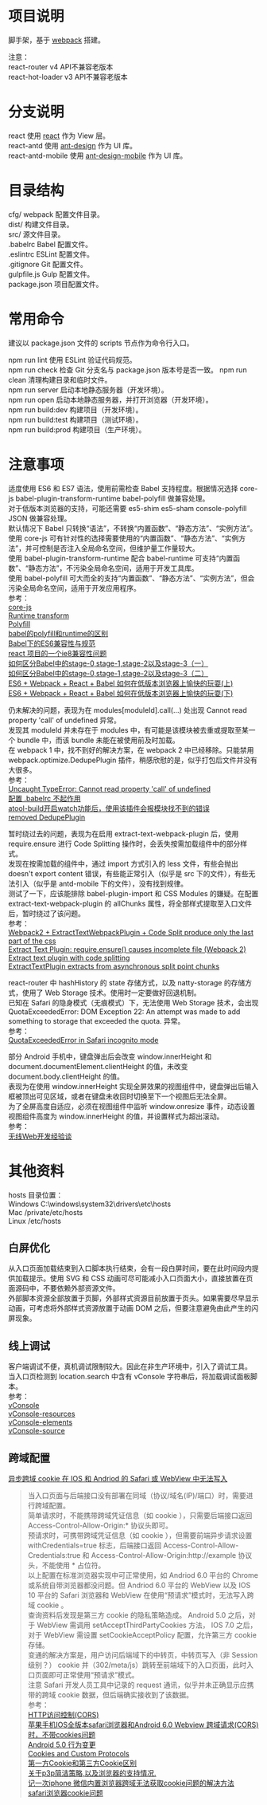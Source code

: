 # 项目说明

脚手架，基于 [webpack](https://github.com/webpack/webpack) 搭建。  

注意：  
react-router v4 API不兼容老版本  
react-hot-loader v3 API不兼容老版本  

# 分支说明

react 使用 [react](https://github.com/facebook/react) 作为 View 层。  
react-antd 使用 [ant-design](https://github.com/ant-design/ant-design) 作为 UI 库。  
react-antd-mobile 使用 [ant-design-mobile](https://github.com/ant-design/ant-design-mobile) 作为 UI 库。  

# 目录结构

cfg/ webpack 配置文件目录。  
dist/ 构建文件目录。  
src/ 源文件目录。  
.babelrc Babel 配置文件。  
.eslintrc ESLint 配置文件。  
.gitignore Git 配置文件。  
gulpfile.js Gulp 配置文件。  
package.json 项目配置文件。  

# 常用命令

建议以 package.json 文件的 scripts 节点作为命令行入口。  

npm run lint 使用 ESLint 验证代码规范。  
npm run check 检查 Git 分支名与 package.json 版本号是否一致。 
npm run clean 清理构建目录和临时文件。  
npm run server 启动本地静态服务器（开发环境）。  
npm run open 启动本地静态服务器，并打开浏览器（开发环境）。  
npm run build:dev 构建项目（开发环境）。  
npm run build:test 构建项目（测试环境）。  
npm run build:prod 构建项目（生产环境）。  

# 注意事项

适度使用 ES6 和 ES7 语法，使用前需检查 Babel 支持程度。根据情况选择 core-js babel-plugin-transform-runtime babel-polyfill 做兼容处理。  
对于低版本浏览器的支持，可能还需要 es5-shim es5-sham console-polyfill JSON 做兼容处理。  
默认情况下 Babel 只转换“语法”，不转换“内置函数”、“静态方法”、“实例方法”。  
使用 core-js 可有针对性的选择需要使用的“内置函数”、“静态方法”、“实例方法”，并可控制是否注入全局命名空间，但维护量工作量较大。  
使用 babel-plugin-transform-runtime 配合 babel-runtime 可支持“内置函数”、“静态方法”，不污染全局命名空间，适用于开发工具库。  
使用 babel-polyfill 可大而全的支持“内置函数”、“静态方法”、“实例方法”，但会污染全局命名空间，适用于开发应用程序。  
参考：  
[core-js](https://github.com/zloirock/core-js)  
[Runtime transform](http://babeljs.io/docs/plugins/transform-runtime/)  
[Polyfill](http://babeljs.io/docs/usage/polyfill/)  
[babel的polyfill和runtime的区别](https://segmentfault.com/q/1010000005596587)  
[Babel下的ES6兼容性与规范](http://imweb.io/topic/561f9352883ae3ed25e400f5)  
[react 项目的一个ie8兼容性问题](http://www.aliued.com/?p=3240)  
[如何区分Babel中的stage-0,stage-1,stage-2以及stage-3（一）](http://www.cnblogs.com/flyingzl/p/5501247.html)  
[如何区分Babel中的stage-0,stage-1,stage-2以及stage-3（二）](http://www.cnblogs.com/flyingzl/p/5504203.html)  
[ES6 + Webpack + React + Babel 如何在低版本浏览器上愉快的玩耍(上)](https://yq.aliyun.com/articles/59107)  
[ES6 + Webpack + React + Babel 如何在低版本浏览器上愉快的玩耍(下)](https://yq.aliyun.com/articles/60724)  

仍未解决的问题，表现为在 modules[moduleId].call(...) 处出现 Cannot read property 'call' of undefined 异常。  
发现其 moduleId 并未存在于 modules 中，有可能是该模块被去重或提取至某一个 bundle 中，而该 bundle 未能在被使用前及时加载。  
在 webpack 1 中，找不到好的解决方案，在 webpack 2 中已经移除。只能禁用 webpack.optimize.DedupePlugin 插件，稍感欣慰的是，似乎打包后文件并没有大很多。  
参考：  
[Uncaught TypeError: Cannot read property 'call' of undefined](https://github.com/webpack/webpack/issues/959)  
[配置 .babelrc 不起作用](https://github.com/ant-design/babel-plugin-import/issues/81)  
[atool-build开启watch功能后，使用该插件会报模块找不到的错误](https://github.com/ant-design/babel-plugin-import/issues/97)  
[removed DedupePlugin](https://github.com/webpack/webpack/pull/3266)  

暂时绕过去的问题，表现为在启用 extract-text-webpack-plugin 后，使用 require.ensure 进行 Code Splitting 操作时，会丢失按需加载组件中的部分样式。  
发现在按需加载的组件中，通过 import 方式引入的 less 文件，有些会抛出 doesn't export content 错误，有些能正常引入（似乎是 src 下的文件），有些无法引入（似乎是 antd-mobile 下的文件），没有找到规律。  
测试了一下，应该能排除 babel-plugin-import 和 CSS Modules 的嫌疑。在配置 extract-text-webpack-plugin 的 allChunks 属性，将全部样式提取至入口文件后，暂时绕过了该问题。  
参考：  
[Webpack2 + ExtractTextWebpackPlugin + Code Split produce only the last part of the css](https://github.com/webpack/webpack/issues/2763)  
[Extract Text Plugin: require.ensure() causes incomplete file (Webpack 2)](https://github.com/webpack/webpack/issues/2450)  
[Extract text plugin with code splitting](https://github.com/webpack/extract-text-webpack-plugin/issues/208)  
[ExtractTextPlugin extracts from asynchronous split point chunks](https://github.com/webpack/extract-text-webpack-plugin/issues/120)  

react-router 中 hashHistory 的 state 存储方式，以及 natty-storage 的存储方式，使用了 Web Storage 技术。使用时一定要做好回退机制。  
已知在 Safari 的隐身模式（无痕模式）下，无法使用 Web Storage 技术，会出现 QuotaExceededError: DOM Exception 22: An attempt was made to add something to storage that exceeded the quota. 异常。  
参考：  
[QuotaExceededError in Safari incognito mode](https://github.com/mjackson/history/issues/42)  

部分 Android 手机中，键盘弹出后会改变 window.innerHeight 和 document.documentElement.clientHeight 的值，未改变 document.body.clientHeight 的值。  
表现为在使用 window.innerHeight 实现全屏效果的视图组件中，键盘弹出后输入框被顶出可见区域，或者在键盘未收回时切换至下一个视图后无法全屏。  
为了全屏高度自适应，必须在视图组件中监听 window.onresize 事件，动态设置视图组件高度为 window.innerHeight 的值，并设置样式为超出滚动。  
参考：  
[无线Web开发经验谈](http://am-team.github.io/amg/dev-exp-doc.html#手机相关)  

# 其他资料

hosts 目录位置：  
Windows C:\windows\system32\drivers\etc\hosts  
Mac /private/etc/hosts  
Linux /etc/hosts  

## 白屏优化

从入口页面加载结束到入口脚本执行结束，会有一段白屏时间，要在此时间段内提供加载提示。使用 SVG 和 CSS 动画可尽可能减小入口页面大小，直接放置在页面源码中，不要依赖外部资源文件。  
外部脚本资源全部放置于页脚，外部样式资源目前放置于页头。如果需要尽早显示动画，可考虑将外部样式资源放置于动画 DOM 之后，但要注意避免由此产生的闪屏现象。  

## 线上调试

客户端调试不便，真机调试限制较大。因此在非生产环境中，引入了调试工具。  
当入口页检测到 location.search 中含有 vConsole 字符串后，将加载调试面板脚本。  
参考：  
[vConsole](https://github.com/WechatFE/vConsole)  
[vConsole-resources](https://github.com/WechatFE/vConsole-resources)  
[vConsole-elements](https://github.com/WechatFE/vConsole-elements)  
[vConsole-source](https://github.com/WechatFE/vConsole-source)  

## 跨域配置

[异步跨域 cookie 在 IOS 和 Andriod 的 Safari 或 WebView 中无法写入](http://blog.codemonkey.cn/archives/546)  

> 当入口页面与后端接口没有部署在同域（协议/域名(IP)/端口）时，需要进行跨域配置。  
> 简单请求时，不能携带跨域凭证信息（如 cookie ），只需要后端接口返回 Access-Control-Allow-Origin:* 协议头即可。  
> 预请求时，可携带跨域凭证信息（如 cookie ），但需要前端异步请求设置 withCredentials=true 标志，后端接口返回 Access-Control-Allow-Credentials:true 和 Access-Control-Allow-Origin:http://example 协议头，不能使用 * 占位符。  
> 以上配置在标准浏览器实现中可正常使用，如 Andriod 6.0 平台的 Chrome 或系统自带浏览器都没问题。但 Andriod 6.0 平台的 WebView 以及 IOS 10 平台的 Safari 浏览器和 WebView 在使用“预请求”模式时，无法写入跨域 cookie 。  
> 查询资料后发现是第三方 cookie 的隐私策略造成。 Android 5.0 之后，对于 WebView 需调用 setAcceptThirdPartyCookies 方法， IOS 7.0 之后，对于 WebView 需设置 setCookieAcceptPolicy 配置，允许第三方 cookie 存储。  
> 变通的解决方案是，用户访问后端域下的中转页，中转页写入（非 Session 级别？） cookie 并（302/meta/js）跳转至前端域下的入口页面，此时入口页面即可正常使用“预请求”模式。  
> 注意 Safari 开发人员工具中记录的 request 通讯，似乎并未正确显示应携带的跨域 cookie 数据，但后端确实接收到了该数据。  
> 参考：  
> [HTTP访问控制(CORS)](https://developer.mozilla.org/zh-CN/docs/Web/HTTP/Access_control_CORS)  
> [苹果手机IOS全版本safari浏览器和Android 6.0 Webview 跨域请求(CORS)时，不带cookies问题](https://segmentfault.com/q/1010000003971211)  
> [Android 5.0 行为变更](https://developer.android.com/about/versions/android-5.0-changes.html#BehaviorWebView)  
> [Cookies and Custom Protocols](https://developer.apple.com/library/content/documentation/Cocoa/Conceptual/URLLoadingSystem/CookiesandCustomProtocols/CookiesandCustomProtocols.html#//apple_ref/doc/uid/10000165i-CH10-SW1)  
> [第一方Cookie和第三方Cookie区别](http://www.biaodianfu.com/first-party-cookie-and-third-party-cookie.html)  
> [关于p3p简洁策略,以及浏览器的支持情况.](http://www.cnblogs.com/_franky/archive/2011/03/16/1985954.html)  
> [记一次iphone 微信内置浏览器跨域无法获取cookie问题的解决方法](http://blog.csdn.net/zhx19920405/article/details/51417250)  
> [safari浏览器cookie问题](http://www.cnblogs.com/xiaoheimiaoer/p/4228873.html)  
